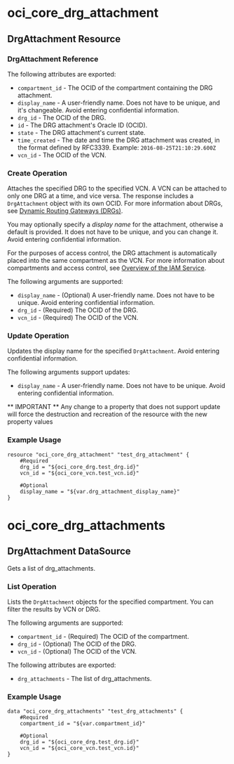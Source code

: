# oci_core_drg_attachment

## DrgAttachment Resource

### DrgAttachment Reference

The following attributes are exported:

* `compartment_id` - The OCID of the compartment containing the DRG attachment.
* `display_name` - A user-friendly name. Does not have to be unique, and it's changeable. Avoid entering confidential information. 
* `drg_id` - The OCID of the DRG.
* `id` - The DRG attachment's Oracle ID (OCID).
* `state` - The DRG attachment's current state.
* `time_created` - The date and time the DRG attachment was created, in the format defined by RFC3339.  Example: `2016-08-25T21:10:29.600Z` 
* `vcn_id` - The OCID of the VCN.



### Create Operation
Attaches the specified DRG to the specified VCN. A VCN can be attached to only one DRG at a time,
and vice versa. The response includes a `DrgAttachment` object with its own OCID. For more
information about DRGs, see
[Dynamic Routing Gateways (DRGs)](https://docs.us-phoenix-1.oraclecloud.com/Content/Network/Tasks/managingDRGs.htm).

You may optionally specify a *display name* for the attachment, otherwise a default is provided.
It does not have to be unique, and you can change it. Avoid entering confidential information.

For the purposes of access control, the DRG attachment is automatically placed into the same compartment
as the VCN. For more information about compartments and access control, see
[Overview of the IAM Service](https://docs.us-phoenix-1.oraclecloud.com/Content/Identity/Concepts/overview.htm).


The following arguments are supported:

* `display_name` - (Optional) A user-friendly name. Does not have to be unique. Avoid entering confidential information.
* `drg_id` - (Required) The OCID of the DRG.
* `vcn_id` - (Required) The OCID of the VCN.


### Update Operation
Updates the display name for the specified `DrgAttachment`.
Avoid entering confidential information.


The following arguments support updates:
* `display_name` - A user-friendly name. Does not have to be unique. Avoid entering confidential information.


** IMPORTANT **
Any change to a property that does not support update will force the destruction and recreation of the resource with the new property values

### Example Usage

```hcl
resource "oci_core_drg_attachment" "test_drg_attachment" {
	#Required
	drg_id = "${oci_core_drg.test_drg.id}"
	vcn_id = "${oci_core_vcn.test_vcn.id}"

	#Optional
	display_name = "${var.drg_attachment_display_name}"
}
```

# oci_core_drg_attachments

## DrgAttachment DataSource

Gets a list of drg_attachments.

### List Operation
Lists the `DrgAttachment` objects for the specified compartment. You can filter the
results by VCN or DRG.

The following arguments are supported:

* `compartment_id` - (Required) The OCID of the compartment.
* `drg_id` - (Optional) The OCID of the DRG.
* `vcn_id` - (Optional) The OCID of the VCN.


The following attributes are exported:

* `drg_attachments` - The list of drg_attachments.

### Example Usage

```hcl
data "oci_core_drg_attachments" "test_drg_attachments" {
	#Required
	compartment_id = "${var.compartment_id}"

	#Optional
	drg_id = "${oci_core_drg.test_drg.id}"
	vcn_id = "${oci_core_vcn.test_vcn.id}"
}
```